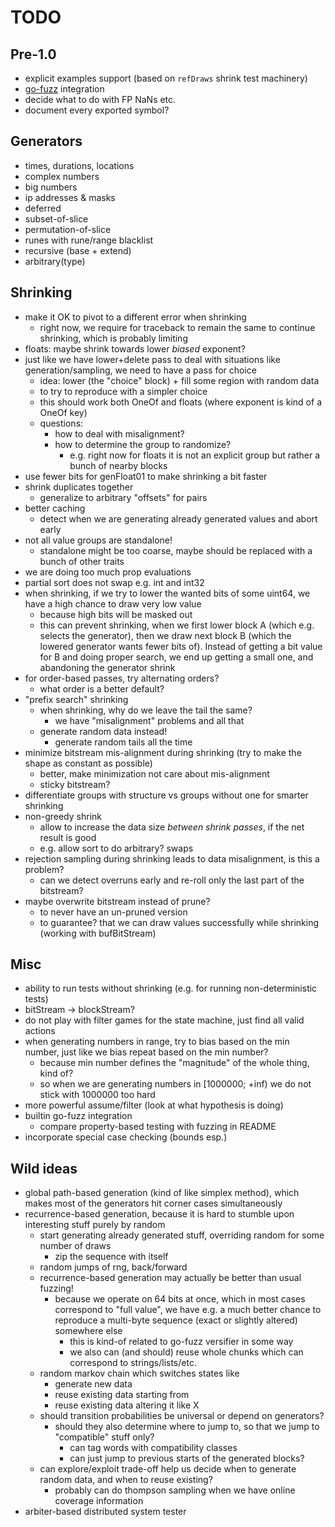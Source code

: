# TODO

## Pre-1.0

- explicit examples support (based on `refDraws` shrink test machinery)
- [go-fuzz](https://github.com/golang/proposal/blob/master/design/draft-fuzzing.md) integration
- decide what to do with FP NaNs etc.
- document every exported symbol?

## Generators

- times, durations, locations
- complex numbers
- big numbers
- ip addresses & masks
- deferred
- subset-of-slice
- permutation-of-slice
- runes with rune/range blacklist
- recursive (base + extend)
- arbitrary(type)

## Shrinking

- make it OK to pivot to a different error when shrinking
  - right now, we require for traceback to remain the same to continue shrinking, which is probably limiting
- floats: maybe shrink towards lower *biased* exponent?
- just like we have lower+delete pass to deal with situations like generation/sampling, we need to have a pass for choice
  - idea: lower (the "choice" block) + fill some region with random data
  - to try to reproduce with a simpler choice
  - this should work both OneOf and floats (where exponent is kind of a OneOf key)
  - questions:
    - how to deal with misalignment?
    - how to determine the group to randomize?
      - e.g. right now for floats it is not an explicit group but rather a bunch of nearby blocks 
- use fewer bits for genFloat01 to make shrinking a bit faster
- shrink duplicates together
  - generalize to arbitrary "offsets" for pairs
- better caching
  - detect when we are generating already generated values and abort early
- not all value groups are standalone!
  - standalone might be too coarse, maybe should be replaced with a bunch of other traits
- we are doing too much prop evaluations
- partial sort does not swap e.g. int and int32
- when shrinking, if we try to lower the wanted bits of some uint64, we have a high chance to draw very low value
  - because high bits will be masked out
  - this can prevent shrinking, when we first lower block A (which e.g. selects the generator), then
    we draw next block B (which the lowered generator wants fewer bits of). Instead of getting a bit value for B
    and doing proper search, we end up getting a small one, and abandoning the generator shrink
- for order-based passes, try alternating orders?
  - what order is a better default?
- "prefix search" shrinking
  - when shrinking, why do we leave the tail the same?
    - we have "misalignment" problems and all that
  - generate random data instead!
    - generate random tails all the time
- minimize bitstream mis-alignment during shrinking (try to make the shape as constant as possible)
  - better, make minimization not care about mis-alignment
  - sticky bitstream?
- differentiate groups with structure vs groups without one for smarter shrinking
- non-greedy shrink
  - allow to increase the data size *between shrink passes*, if the net result is good
  - e.g. allow sort to do arbitrary? swaps
- rejection sampling during shrinking leads to data misalignment, is this a problem?
  - can we detect overruns early and re-roll only the last part of the bitstream?
- maybe overwrite bitstream instead of prune?
  - to never have an un-pruned version
  - to guarantee? that we can draw values successfully while shrinking (working with bufBitStream)

## Misc

- ability to run tests without shrinking (e.g. for running non-deterministic tests)
- bitStream -> blockStream?
- do not play with filter games for the state machine, just find all valid actions
- when generating numbers in range, try to bias based on the min number,
  just like we bias repeat based on the min number?
  - because min number defines the "magnitude" of the whole thing, kind of?
  - so when we are generating numbers in [1000000; +inf) we do not stick with 1000000 too hard
- more powerful assume/filter (look at what hypothesis is doing)
- builtin go-fuzz integration
  - compare property-based testing with fuzzing in README
- incorporate special case checking (bounds esp.)

## Wild ideas

- global path-based generation (kind of like simplex method), which makes most of the generators hit corner cases simultaneously
- recurrence-based generation, because it is hard to stumble upon interesting stuff purely by random
  - start generating already generated stuff, overriding random for some number of draws
    - zip the sequence with itself
  - random jumps of rng, back/forward
  - recurrence-based generation may actually be better than usual fuzzing!
    - because we operate on 64 bits at once, which in most cases correspond to "full value",
      we have e.g. a much better chance to reproduce a multi-byte sequence (exact or slightly altered) somewhere else
      - this is kind-of related to go-fuzz versifier in some way
      - we also can (and should) reuse whole chunks which can correspond to strings/lists/etc.
  - random markov chain which switches states like
    - generate new data
    - reuse existing data starting from
    - reuse existing data altering it like X
  - should transition probabilities be universal or depend on generators?
    - should they also determine where to jump to, so that we jump to "compatible" stuff only?
      - can tag words with compatibility classes
      - can just jump to previous starts of the generated blocks?
  - can explore/exploit trade-off help us decide when to generate random data, and when to reuse existing?
    - probably can do thompson sampling when we have online coverage information
- arbiter-based distributed system tester
